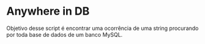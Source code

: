 # Anywhere in DB

Objetivo desse script é encontrar uma ocorrência de uma string procurando por toda base de dados de um banco MySQL.
